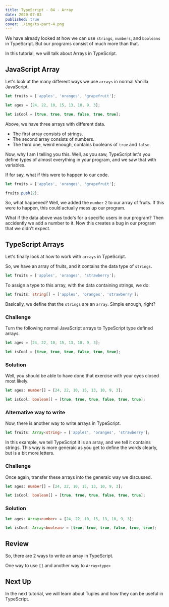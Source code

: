 ```yaml
---
title: TypeScript - 04 - Array
date: 2020-07-03
published: true
cover: ./img/ts-part-4.png
---
```


We have already looked at how we can use `strings`, `numbers`, and `booleans` in TypeScript. But our programs consist of much more than that.

In this tutorial, we will talk about Arrays in TypeScript.

## JavaScript Array

Let's look at the many different ways we use `arrays` in normal Vanilla JavaScript.

```js
let fruits = ['apples', 'oranges', 'grapefruit'];

let ages = [24, 22, 10, 15, 13, 10, 9, 3];

let isCool = [true, true, true, false, true, true];
```

Above, we have three arrays with different data.

- The first array consists of strings.
- The second array consists of numbers.
- The third one, weird enough, contains booleans of `true` and `false`.

Now, why I am I telling you this. Well, as you saw, TypeScript let's you define types of almost everything in your program, and we saw that with variables.

If for say, what if this were to happen to our code.

```js
let fruits = ['apples', 'oranges', 'grapefruit'];

fruits.push(2);
```

So, what happened? Well, we added the `number` `2` to our array of fruits.
If this were to happen, this could actually mess up our program.

What if the data above was todo's for a specific users in our program? Then accidently we add a number to it. Now this creates a bug in our program that we didn't expect.

## TypeScript Arrays

Let's finally look at how to work with `arrays` in TypeScript.

So, we have an array of fruits, and it contains the data type of `strings`.

```ts
let fruits = ['apples', 'oranges', 'strawberry'];
```

To assign a type to this array, with the data containing strings, we do:

```ts
let fruits: string[] = ['apples', 'oranges', 'strawberry'];
```

Basically, we define that the `strings` are an `array`. Simple enough, right?

### Challenge

Turn the following normal JavaScript arrays to TypeScript type defined arrays.

```js
let ages = [24, 22, 10, 15, 13, 10, 9, 3];

let isCool = [true, true, true, false, true, true];
```

### Solution

Well, you should be able to have done that exercise with your eyes closed most likely.

```ts
let ages: number[] = [24, 22, 10, 15, 13, 10, 9, 3];

let isCool: boolean[] = [true, true, true, false, true, true];
```

### Alternative way to write

Now, there is another way to write arrays in TypeScript.

```ts
let fruits: Array<string> = ['apples', 'oranges', 'strawberry'];
```

In this example, we tell TypeScript it is an array, and we tell it contains strings. This way is more generaic as you get to define the words clearly, but is a bit more letters.

### Challenge

Once again, transfer these arrays into the generaic way we discussed.

```ts
let ages: number[] = [24, 22, 10, 15, 13, 10, 9, 3];

let isCool: boolean[] = [true, true, true, false, true, true];
```

### Solution

```ts
let ages: Array<number> = [24, 22, 10, 15, 13, 10, 9, 3];

let isCool: Array<boolean> = [true, true, true, false, true, true];
```

## Review

So, there are 2 ways to write an array in TypeScript.

One way to use `[]` and another way to `Array<type>`

## Next Up

In the next tutorial, we will learn about Tuples and how they can be useful in TypeScript.
